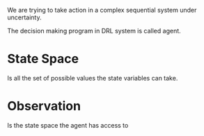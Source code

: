 We are trying to take action in a complex sequential system under uncertainty.

The decision making program in DRL system is called agent.

# State Space

Is all the set of possible values the state variables can take.

# Observation

Is the state space the agent has access to